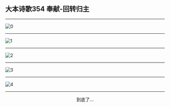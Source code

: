 
## 大本诗歌354 奉献-回转归主
        
<div id="aplayer0"></div>

---

<img alt="0" data-original="/data/d0354/0">

---

<img alt="1" data-original="/data/d0354/1">

---

<img alt="2" data-original="/data/d0354/2">

---

<img alt="3" data-original="/data/d0354/3">

---

<img alt="4" data-original="/data/d0354/4">

---

<p style="text-align: center">到底了...</p>

<script src="/js/dist-view.js"></script>

<script>
MAIN.id = 'd0354';
        
const ap0 = new APlayer({
    container: document.getElementById('aplayer0'),
    volume: 1,
    loop: 'none',
    preload: 'none',
    audio: [{
        name: '大本诗歌354.mp3',
        artist: '大本诗歌',
        url: 'https://res.wx.qq.com/voice/getvoice?mediaid=MzI0NTk3MDM5M18yMjQ3NDkxODQ4',
        cover: '/favicon'
    }]
});
</script>
